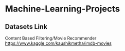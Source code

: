 # Machine-Learning-Projects


## Datasets Link

Content Based Filtering/Movie Recommender 
https://www.kaggle.com/kaushikmetha/imdb-movies


